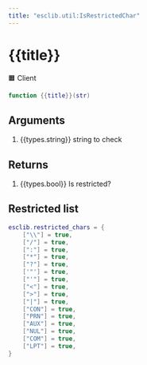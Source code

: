 ```yaml
---
title: "esclib.util:IsRestrictedChar"
---
```

# {{title}}
🟧 Client

``` lua
function {{title}}(str)
```

## Arguments
1. {{types.string}} string to check

## Returns
1. {{types.bool}} Is restricted?

## Restricted list
``` lua
esclib.restricted_chars = {
	["\\"] = true,
	["/"] = true,
	[":"] = true,
	["*"] = true,
	["?"] = true,
	['"'] = true,
	["'"] = true,
	["<"] = true,
	[">"] = true,
	["|"] = true,
	["CON"] = true,
	["PRN"] = true,
	["AUX"] = true,
	["NUL"] = true,
	["COM"] = true,
	["LPT"] = true,
}
```